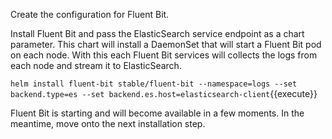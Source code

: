 Create the configuration for Fluent Bit.

Install Fluent Bit and pass the ElasticSearch service endpoint as a chart parameter. This chart will install a DaemonSet that will start a Fluent Bit pod on each node. With this each Fluent Bit services will collects the logs from each node and stream it to ElasticSearch.

`helm install fluent-bit stable/fluent-bit --namespace=logs --set backend.type=es --set backend.es.host=elasticsearch-client`{{execute}}

Fluent Bit is starting and will become available in a few moments. In the meantime, move onto the next installation step.
